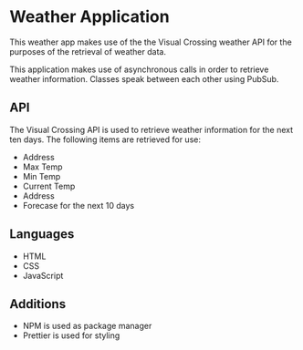 # Weather Application
This weather app makes use of the the Visual Crossing weather API for the purposes of the retrieval of weather data.

This application makes use of asynchronous calls in order to retrieve weather information. Classes speak between each other using PubSub.

## API
The Visual Crossing API is used to retrieve weather information for the next ten days.
The following items are retrieved for use:
- Address
- Max Temp
- Min Temp
- Current Temp
- Address
- Forecase for the next 10 days

## Languages
- HTML
- CSS
- JavaScript

## Additions
- NPM is used as package manager
- Prettier is used for styling

